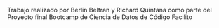 Trabajo realizado por Berlin Beltran y Richard Quintana como parte del Proyecto final Bootcamp de Ciencia de Datos de Código Facilito

